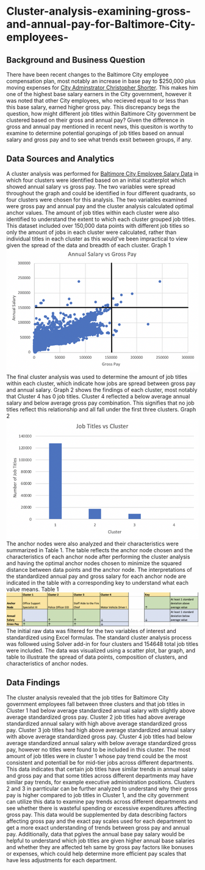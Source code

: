 # Cluster-analysis-examining-gross-and-annual-pay-for-Baltimore-City-employees-

## Background and Business Question
There have been recent changes to the Baltimore City employee compensation plan, most notably an increase in base pay to $250,000 plus moving expenses for [City Adminstrator Christopher Shorter](https://www.baltimoresun.com/politics/bs-md-ci-city-administrator-salary-20201223-ylkd3up7bfgrrcl56p7lcqafwm-story.html). This makes him one of the highest base salary earners in the City government, however it was noted that other City employees, who recieved equal to or less than this base salary, earned higher gross pay. This discrepancy begs the question, how might different job titles within Baltimore City government be clustered based on their gross and annual pay? Given the difference in gross and annual pay mentioned in recent news, this quesiton is worthy to examine to determine potential gorupings of job titles based on annual salary and gross pay and to see what trends exsit between groups, if any. 
## Data Sources and Analytics
A cluster analysis was performed for [Baltimore City Employee Salary Data](https://data.baltimorecity.gov/browse?category=City+Government) in which four clusters were identified based on an initial scatterplot which showed annual salary vs gross pay. The two variables were spread throughout the graph and could be identified in four different quadrants, so four clusters were chosen for this analysis. The two variables examined were gross pay and annual pay and the cluster analysis calculated optimal anchor values. The amount of job titles within each cluster were also identified to understand the extent to which each cluster grouped job titles. This dataset included over 150,000 data points with different job titles so only the amount of jobs in each cluster were calculated, rather than individual titles in each cluster as this would've been impractical to view given the spread of the data and breadth of each cluster. Graph 1 ![alt text](https://github.com/apate139/Cluster-analysis-examining-gross-and-annual-pay-for-Baltimore-City-employees-/blob/main/Screen%20Shot%202021-03-18%20at%207.02.29%20AM.png)
The final cluster analysis was used to determine the amount of job titles within each cluster, which indicate how jobs are spread between gross pay and annual salary. Graph 2 shows the findings of each cluster, most notably that Cluster 4 has 0 job titles. Cluster 4 reflected a below average annual salary and below average gross pay combination. This signifies that no job titles reflect this relationship and all fall under the first three clusters. Graph 2 ![alt text](https://github.com/apate139/Cluster-analysis-examining-gross-and-annual-pay-for-Baltimore-City-employees-/blob/main/Screen%20Shot%202021-03-18%20at%206.57.12%20AM.png) 
The anchor nodes were also analyzed and their characteristics were summarized in Table 1. The table reflects the anchor node chosen and the characteristics of each anchor node after performing the cluster analysis and having the optimal anchor nodes chosen to minimize the squared distance between data points and the anchor node. The interpretations of the standardized annual pay and gross salary for each anchor node are indicated in the table with a corresponding key to understand what each value means. Table 1 ![alt text](https://github.com/apate139/Cluster-analysis-examining-gross-and-annual-pay-for-Baltimore-City-employees-/blob/main/Screen%20Shot%202021-03-18%20at%2010.44.21%20AM.png) 
The initial raw data was filtered for the two variables of interest and standardized using Excel formulas. The standard cluster analysis process was followed using Solver add-in for four clusters and 154648 total job titles were included. The data was visualized using a scatter plot, bar graph, and table to illustrate the spread of data points, composition of clusters, and characteristics of anchor nodes. 
## Data Findings
The cluster analysis revealed that the job titles for Baltimore City government employees fall between three clusters and that job titles in Cluster 1 had below average standardized annual salary with slightly above average standardized gross pay. Cluster 2 job titles had above average standardized annual salary with high above average standardized gross pay. Cluster 3 job titles had high above average standardized annual salary with above average standardized gross pay. Cluster 4 job titles had below average standardized annual salary with below average standardized gross pay, however no titles were found to be included in this cluster. The most amount of job titles were in cluster 1 whose pay trend could be the most consistent and potentiall be for mid-tier jobs across different departments. This data indicates that certain job titles have similar trends in annual salary and gross pay and that some titles across different departments may have similar pay trends, for example executive administration positions. Clusters 2 and 3 in parrticular can be further analyzed to understand why their gross pay is higher compared to job titles in Cluster 1, and the city government can utilize this data to examine pay trends across different departments and see whether there is wasteful spending or excessive expenditures affecting gross pay. This data would be supplemented by data describing factors affecting gross pay and the exact pay scales used for each department to get a more exact understanding of trends between gross pay and annual pay. Additionally, data that pgives the annual base pay salary would be helpful to understand which job titles are given higher annual base salaries and whether they are affected teh same by gross pay factors like bonuses or expenses, which could help determine more efficient pay scales that have less adjustments for each department. 
